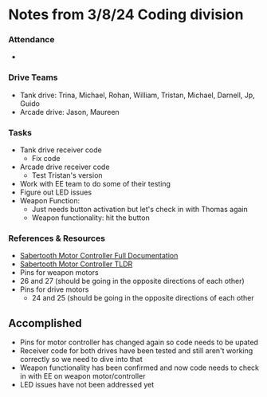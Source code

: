 # Notes from 3/8/24 Coding division   
### Attendance
 - 

### Drive Teams
 - Tank drive: Trina, Michael, Rohan, William, Tristan, Michael, Darnell, Jp, Guido
 - Arcade drive: Jason, Maureen 

### Tasks
 - Tank drive receiver code 
   - Fix code
 - Arcade drive receiver code
   - Test Tristan's version
 - Work with EE team to do some of their testing
 - Figure out LED issues
 - Weapon Function:
   - Just needs button activation but let's check in with Thomas again
   - Weapon functionality: hit the button  

### References & Resources 
 - <a href="http://www.dimensionengineering.com/datasheets/Sabertooth2x60.pdf">Sabertooth Motor Controller Full Documentation</a>
 - <a href="https://docs.google.com/document/d/11yAGNMltDx4X17hl0w9ZD8jwsdREbucdNOAFZO9kq2M/edit?usp=sharing>">Sabertooth Motor Controller TLDR</a>
 - Pins for weapon motors
  - 26 and 27 (should be going in the opposite directions of each other)
- Pins for drive motors
  -  24 and 25 (should be going in the opposite directions of each other 

## Accomplished
 -  Pins for motor controller has changed again so code needs to be upated
 -  Receiver code for both drives have been tested and still aren't working correctly so we need to dive into that
 -  Weapon functionality has been confirmed and now code needs to check in with EE on weapon motor/controller
 -  LED issues have not been addressed yet
